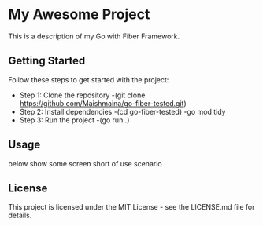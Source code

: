# My Awesome Project

This is a description of my Go with Fiber Framework.

## Getting Started

Follow these steps to get started with the project:
- Step 1: Clone the repository
    -(git clone https://github.com/Maishmaina/go-fiber-tested.git)
- Step 2: Install dependencies
  -(cd go-fiber-tested)
  -go mod tidy
- Step 3: Run the project
  -(go run .)

## Usage

below show some screen short of use scenario 


## License

This project is licensed under the MIT License - see the LICENSE.md file for details.
